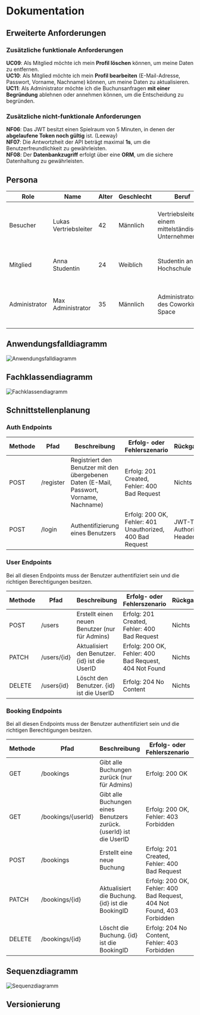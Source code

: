 # Dokumentation

## Erweiterte Anforderungen

### Zusätzliche funktionale Anforderungen

**UC09**: Als Mitglied möchte ich mein **Profil löschen** können, um meine Daten zu entfernen. \
**UC10**: Als Mitglied möchte ich mein **Profil bearbeiten** (E-Mail-Adresse, Passwort, Vorname, Nachname) können, um
meine Daten zu
aktualisieren. \
**UC11**: Als Administrator möchte ich die Buchunsanfragen **mit einer Begründung** ablehnen oder annehmen können, um
die Entscheidung zu begründen.

### Zusätzliche nicht-funktionale Anforderungen

**NF06**: Das JWT besitzt einen Spielraum von 5 Minuten, in denen der **abgelaufene Token noch gültig** ist. (Leeway) \
**NF07**: Die Antwortzheit der API beträgt maximal **1s**, um die Benutzerfreundlichkeit zu gewährleisten. \
**NF08**: Der **Datenbankzugriff** erfolgt über eine **ORM**, um die sichere Datenhaltung zu gewährleisten.

## Persona

| Role          | Name                  | Alter | Geschlecht | Beruf                                                  | Motivation                                                                                          | Bild                         |
|---------------|-----------------------|-------|------------|--------------------------------------------------------|-----------------------------------------------------------------------------------------------------|------------------------------|
| Besucher      | Lukas Vertriebsleiter | 42    | Männlich   | Vertriebsleiter in einem mittelständischen Unternehmen | Lukas ist auf der Suche nach einem Ort, wo er seine Kundengespräche professionell durchführen kann. | ![Lukas](./images/lukas.jpg) |
| Mitglied      | Anna Studentin        | 24    | Weiblich   | Studentin an der Hochschule                            | Anna möchte einen ruhigen Ort zum Lernen und Arbeiten finden.                                       | ![Anna](./images/anna.jpg)   |
| Administrator | Max Administrator     | 35    | Männlich   | Administrator des Coworking-Space                      | Max möchte die Buchungsanfragen schnell und effizient bearbeiten können.                            | ![Max](./images/max.jpg)     |

## Anwendungsfalldiagramm

![Anwendungsfalldiagramm](./images/use-case-diagram.png)

## Fachklassendiagramm

![Fachklassendiagramm](./images/fachklassen-diagram.png)

## Schnittstellenplanung

### Auth Endpoints

| Methode | Pfad      | Beschreibung                                                                             | Erfolg- oder Fehlerszenario                               | Rückgabewert                      |
|---------|-----------|------------------------------------------------------------------------------------------|-----------------------------------------------------------|-----------------------------------|
| POST    | /register | Registriert den Benutzer mit den übergebenen Daten (E-Mail, Passwort, Vorname, Nachname) | Erfolg: 201 Created, Fehler: 400 Bad Request              | Nichts                            |
| POST    | /login    | Authentifizierung eines Benutzers                                                        | Erfolg: 200 OK, Fehler: 401 Unauthorized, 400 Bad Request | JWT-Token im Authorization-Header |

### User Endpoints

Bei all diesen Endpoints muss der Benutzer authentifiziert sein und die richtigen Berechtigungen besitzen.

| Methode | Pfad        | Beschreibung                                   | Erfolg- oder Fehlerszenario                            | Rückgabewert        |
|---------|-------------|------------------------------------------------|--------------------------------------------------------|---------------------|
| POST    | /users      | Erstellt einen neuen Benutzer (nur für Admins) | Erfolg: 201 Created, Fehler: 400 Bad Request           | Nichts              |
| PATCH   | /users/{id} | Aktualisiert den Benutzer. {id} ist die UserID | Erfolg: 200 OK, Fehler: 400 Bad Request, 404 Not Found | Nichts              |
| DELETE  | /users{id}  | Löscht den Benutzer. {id} ist die UserID       | Erfolg: 204 No Content                                 | Nichts              |

### Booking Endpoints

Bei all diesen Endpoints muss der Benutzer authentifiziert sein und die richtigen Berechtigungen besitzen.

| Methode | Pfad               | Beschreibung                                                        | Erfolg- oder Fehlerszenario                                           | Rückgabewert        |
|---------|--------------------|---------------------------------------------------------------------|-----------------------------------------------------------------------|---------------------|
| GET     | /bookings          | Gibt alle Buchungen zurück (nur für Admins)                         | Erfolg: 200 OK                                                        | Liste von Buchungen |
| GET     | /bookings/{userId} | Gibt alle Buchungen eines Benutzers zurück. {userId} ist die UserID | Erfolg: 200 OK, Fehler: 403 Forbidden                                 | Liste von Buchungen |
| POST    | /bookings          | Erstellt eine neue Buchung                                          | Erfolg: 201 Created, Fehler: 400 Bad Request                          | Nichts              |
| PATCH   | /bookings/{id}     | Aktualisiert die Buchung. {id} ist die BookingID                    | Erfolg: 200 OK, Fehler: 400 Bad Request, 404 Not Found, 403 Forbidden | Nichts              |
| DELETE  | /bookings/{id}     | Löscht die Buchung. {id} ist die BookingID                          | Erfolg: 204 No Content, Fehler: 403 Forbidden                         | Nichts              |

## Sequenzdiagramm

![Sequenzdiagramm](./images/sequenz-diagram.png)

## Versionierung